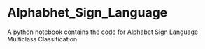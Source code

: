 # Alphabhet_Sign_Language
A python notebook contains the code for Alphabet Sign Language Multiclass Classification.  
